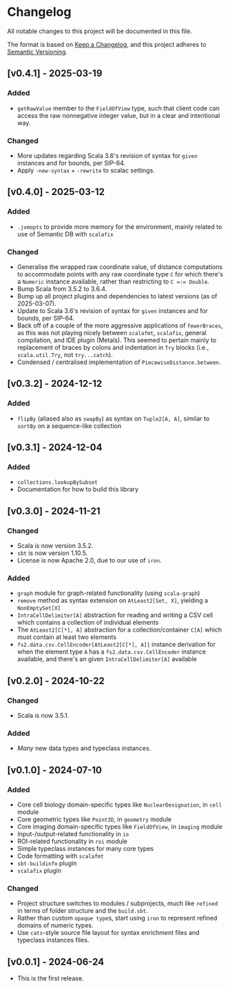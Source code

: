 # Changelog
All notable changes to this project will be documented in this file.

The format is based on [Keep a Changelog](https://keepachangelog.com/en/1.1.0/),
and this project adheres to [Semantic Versioning](https://semver.org/spec/v2.0.0.html).

## [v0.4.1] - 2025-03-19

### Added
* `getRawValue` member to the `FieldOfView` type, such that client code can access the raw nonnegative integer value, but in a clear and intentional way.

### Changed
* More updates regarding Scala 3.6's revision of syntax for `given` instances and for bounds, per SIP-64.
* Apply `-new-syntax` + `-rewrite` to scalac settings.

## [v0.4.0] - 2025-03-12

### Added
* `.jvmopts` to provide more memory for the environment, mainly related to use of Semantic DB with `scalafix`

### Changed
* Generalise the wrapped raw coordinate value, of distance computations to accommodate points with any raw coordinate type `C` for which there's a `Numeric` instance available, rather than restricting to `C =:= Double`.
* Bump Scala from 3.5.2 to 3.6.4.
* Bump up all project plugins and dependencies to latest versions (as of 2025-03-07).
* Update to Scala 3.6's revision of syntax for `given` instances and for bounds, per SIP-64.
* Back off of a couple of the more aggressive applications of `fewerBraces`, as this was not playing nicely between `scalafmt`, `scalafix`, general compilation, and IDE plugin (Metals). 
This seemed to pertain mainly to replacement of braces by colons and indentation in `Try` blocks (i.e., `scala.util.Try`, not `try...catch`).
* Condensed / centralised implementation of `PiecewiseDistance.between`.

## [v0.3.2] - 2024-12-12

### Added
* `flipBy` (aliased also as `swapBy`) as syntax on `Tuple2[A, A]`, similar to `sortBy` on a sequence-like collection

## [v0.3.1] - 2024-12-04

### Added
* `collections.lookupBySubset`
* Documentation for how to build this library

## [v0.3.0] - 2024-11-21

### Changed
* Scala is now version 3.5.2.
* `sbt` is now version 1.10.5.
* License is now Apache 2.0, due to our use of `iron`.

### Added
* `graph` module for graph-related functionality (using `scala-graph`)
* `remove` method as syntax extension on `AtLeast2[Set, X]`, yielding a `NonEmptySet[X]`
* `IntraCellDelimiter[A]` abstraction for reading and writing a CSV cell which contains a collection of individual elements
* The `AtLeast2[C[*], A]` abstraction for a collection/container `C[A]` which must contain at least two elements
* `fs2.data.csv.CellEncoder[AtLeast2[C[*], A]]` instance derivation for when the element type `A` has a `fs2.data.csv.CellEncoder` instance available, and there's an given `IntraCellDelimiter[A]` available

## [v0.2.0] - 2024-10-22

### Changed
* Scala is now 3.5.1.

### Added
* _Many_ new data types and typeclass instances.

## [v0.1.0] - 2024-07-10

### Added
* Core cell biology domain-specific types like `NuclearDesignation`, in `cell` module
* Core geometric types like `Point3D`, in `geometry` module
* Core imaging domain-specific types like `FieldOfView`, in `imaging` module
* Input-/output-related functionality in `io`
* ROI-related functionality in `roi` module
* Simple typeclass instances for many core types
* Code formatting with `scalafmt`
* `sbt-buildinfo` plugin
* `scalafix` plugin

### Changed
* Project structure switches to modules / subprojects, much like `refined` in terms of folder structure and the `build.sbt`.
* Rather than custom `opaque type`s, start using `iron` to represent refined domains of numeric types.
* Use `cats`-style source file layout for syntax enrichment files and typeclass instances files.

## [v0.0.1] - 2024-06-24
* This is the first release.
